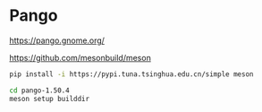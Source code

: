 # Pango

https://pango.gnome.org/

https://github.com/mesonbuild/meson

```sh
pip install -i https://pypi.tuna.tsinghua.edu.cn/simple meson

cd pango-1.50.4
meson setup builddir
```
